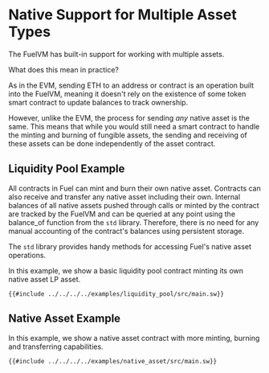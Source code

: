 # Native Support for Multiple Asset Types

<!-- This section should explain native assets in Sway -->
<!-- native_assets:example:start -->
The FuelVM has built-in support for working with multiple assets.

What does this mean in practice?

As in the EVM, sending ETH to an address or contract is an operation built into the FuelVM, meaning it doesn't rely on the existence of some token smart contract to update balances to track ownership.

However, unlike the EVM, the process for sending _any_ native asset is the same. This means that while you would still need a smart contract to handle the minting and burning of fungible assets, the sending and receiving of these assets can be done independently of the asset contract.
<!-- native_assets:example:end -->

## Liquidity Pool Example

All contracts in Fuel can mint and burn their own native asset. Contracts can also receive and transfer any native asset including their own. Internal balances of all native assets pushed through calls or minted by the contract are tracked by the FuelVM and can be queried at any point using the balance_of function from the `std` library. Therefore, there is no need for any manual accounting of the contract's balances using persistent storage.

The `std` library provides handy methods for accessing Fuel's native asset operations.

In this example, we show a basic liquidity pool contract minting its own native asset LP asset.

```sway
{{#include ../../../../examples/liquidity_pool/src/main.sw}}
```

## Native Asset Example

In this example, we show a native asset contract with more minting, burning and transferring capabilities.

```sway
{{#include ../../../../examples/native_asset/src/main.sw}}
```
